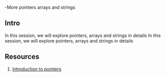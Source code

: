 -More pointers arrays and strings 
## Intro
In this session, we will explore pointers, arrays and strings in  details
In this session, we will explore pointers, arrays and strings in details

## Resources 
1. [Introduction to pointers](https://byjus.com/gate/pointers-in-c/)
